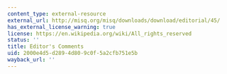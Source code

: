 ```yaml
---
content_type: external-resource
external_url: http://misq.org/misq/downloads/download/editorial/45/
has_external_license_warning: true
license: https://en.wikipedia.org/wiki/All_rights_reserved
status: ''
title: Editor's Comments
uid: 2000e4d5-d289-4d80-9c0f-5a2cfb751e5b
wayback_url: ''
---
```

